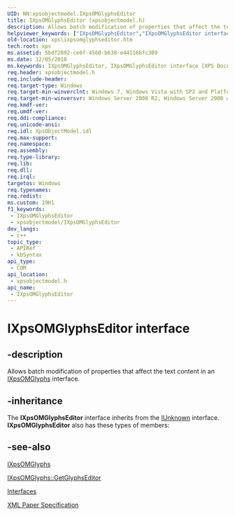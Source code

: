 ```yaml
---
UID: NN:xpsobjectmodel.IXpsOMGlyphsEditor
title: IXpsOMGlyphsEditor (xpsobjectmodel.h)
description: Allows batch modification of properties that affect the text content in an IXpsOMGlyphs interface.
helpviewer_keywords: ["IXpsOMGlyphsEditor","IXpsOMGlyphsEditor interface [XPS Documents and Packaging]","IXpsOMGlyphsEditor interface [XPS Documents and Packaging]","described","xps.ixpsomglyphseditor","xpsobjectmodel/IXpsOMGlyphsEditor"]
old-location: xps\ixpsomglyphseditor.htm
tech.root: xps
ms.assetid: 5bdf2892-ce6f-4560-b638-e441166fc309
ms.date: 12/05/2018
ms.keywords: IXpsOMGlyphsEditor, IXpsOMGlyphsEditor interface [XPS Documents and Packaging], IXpsOMGlyphsEditor interface [XPS Documents and Packaging],described, xps.ixpsomglyphseditor, xpsobjectmodel/IXpsOMGlyphsEditor
req.header: xpsobjectmodel.h
req.include-header: 
req.target-type: Windows
req.target-min-winverclnt: Windows 7, Windows Vista with SP2 and Platform Update for Windows Vista [desktop apps \| UWP apps]
req.target-min-winversvr: Windows Server 2008 R2, Windows Server 2008 with SP2 and Platform Update for Windows Server 2008 [desktop apps \| UWP apps]
req.kmdf-ver: 
req.umdf-ver: 
req.ddi-compliance: 
req.unicode-ansi: 
req.idl: XpsObjectModel.idl
req.max-support: 
req.namespace: 
req.assembly: 
req.type-library: 
req.lib: 
req.dll: 
req.irql: 
targetos: Windows
req.typenames: 
req.redist: 
ms.custom: 19H1
f1_keywords:
 - IXpsOMGlyphsEditor
 - xpsobjectmodel/IXpsOMGlyphsEditor
dev_langs:
 - c++
topic_type:
 - APIRef
 - kbSyntax
api_type:
 - COM
api_location:
 - xpsobjectmodel.h
api_name:
 - IXpsOMGlyphsEditor
---
```


# IXpsOMGlyphsEditor interface

## -description

Allows batch modification of properties that affect the text content in an <a href="/windows/desktop/api/xpsobjectmodel/nn-xpsobjectmodel-ixpsomglyphs">IXpsOMGlyphs</a> interface.

## -inheritance

The <b>IXpsOMGlyphsEditor</b> interface inherits from the <a href="/windows/desktop/api/unknwn/nn-unknwn-iunknown">IUnknown</a> interface. <b>IXpsOMGlyphsEditor</b> also has these types of members:

## -see-also

<a href="/windows/desktop/api/xpsobjectmodel/nn-xpsobjectmodel-ixpsomglyphs">IXpsOMGlyphs</a>



<a href="/windows/desktop/api/xpsobjectmodel/nf-xpsobjectmodel-ixpsomglyphs-getglyphseditor">IXpsOMGlyphs::GetGlyphsEditor</a>



<a href="/previous-versions/windows/desktop/dd316980(v=vs.85)">Interfaces</a>



<a href="https://en.wikipedia.org/wiki/Open_XML_Paper_Specification">XML Paper Specification</a>
